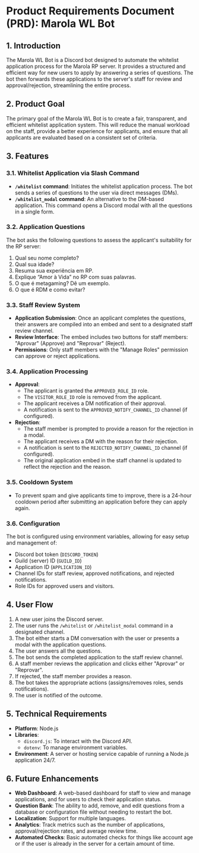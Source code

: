 # Product Requirements Document (PRD): Marola WL Bot

## 1. Introduction

The Marola WL Bot is a Discord bot designed to automate the whitelist application process for the Marola RP server. It provides a structured and efficient way for new users to apply by answering a series of questions. The bot then forwards these applications to the server's staff for review and approval/rejection, streamlining the entire process.

## 2. Product Goal

The primary goal of the Marola WL Bot is to create a fair, transparent, and efficient whitelist application system. This will reduce the manual workload on the staff, provide a better experience for applicants, and ensure that all applicants are evaluated based on a consistent set of criteria.

## 3. Features

### 3.1. Whitelist Application via Slash Command

*   **`/whitelist` command**: Initiates the whitelist application process. The bot sends a series of questions to the user via direct messages (DMs).
*   **`/whitelist_modal` command**: An alternative to the DM-based application. This command opens a Discord modal with all the questions in a single form.

### 3.2. Application Questions

The bot asks the following questions to assess the applicant's suitability for the RP server:

1.  Qual seu nome completo?
2.  Qual sua idade?
3.  Resuma sua experiência em RP.
4.  Explique “Amor à Vida” no RP com suas palavras.
5.  O que é metagaming? Dê um exemplo.
6.  O que é RDM e como evitar?

### 3.3. Staff Review System

*   **Application Submission**: Once an applicant completes the questions, their answers are compiled into an embed and sent to a designated staff review channel.
*   **Review Interface**: The embed includes two buttons for staff members: "Aprovar" (Approve) and "Reprovar" (Reject).
*   **Permissions**: Only staff members with the "Manage Roles" permission can approve or reject applications.

### 3.4. Application Processing

*   **Approval**:
    *   The applicant is granted the `APPROVED_ROLE_ID` role.
    *   The `VISITOR_ROLE_ID` role is removed from the applicant.
    *   The applicant receives a DM notification of their approval.
    *   A notification is sent to the `APPROVED_NOTIFY_CHANNEL_ID` channel (if configured).
*   **Rejection**:
    *   The staff member is prompted to provide a reason for the rejection in a modal.
    *   The applicant receives a DM with the reason for their rejection.
    *   A notification is sent to the `REJECTED_NOTIFY_CHANNEL_ID` channel (if configured).
    *   The original application embed in the staff channel is updated to reflect the rejection and the reason.

### 3.5. Cooldown System

*   To prevent spam and give applicants time to improve, there is a 24-hour cooldown period after submitting an application before they can apply again.

### 3.6. Configuration

The bot is configured using environment variables, allowing for easy setup and management of:

*   Discord bot token (`DISCORD_TOKEN`)
*   Guild (server) ID (`GUILD_ID`)
*   Application ID (`APPLICATION_ID`)
*   Channel IDs for staff review, approved notifications, and rejected notifications.
*   Role IDs for approved users and visitors.

## 4. User Flow

1.  A new user joins the Discord server.
2.  The user runs the `/whitelist` or `/whitelist_modal` command in a designated channel.
3.  The bot either starts a DM conversation with the user or presents a modal with the application questions.
4.  The user answers all the questions.
5.  The bot sends the completed application to the staff review channel.
6.  A staff member reviews the application and clicks either "Aprovar" or "Reprovar".
7.  If rejected, the staff member provides a reason.
8.  The bot takes the appropriate actions (assigns/removes roles, sends notifications).
9.  The user is notified of the outcome.

## 5. Technical Requirements

*   **Platform**: Node.js
*   **Libraries**:
    *   `discord.js`: To interact with the Discord API.
    *   `dotenv`: To manage environment variables.
*   **Environment**: A server or hosting service capable of running a Node.js application 24/7.

## 6. Future Enhancements

*   **Web Dashboard**: A web-based dashboard for staff to view and manage applications, and for users to check their application status.
*   **Question Bank**: The ability to add, remove, and edit questions from a database or configuration file without needing to restart the bot.
*   **Localization**: Support for multiple languages.
*   **Analytics**: Track metrics such as the number of applications, approval/rejection rates, and average review time.
*   **Automated Checks**: Basic automated checks for things like account age or if the user is already in the server for a certain amount of time.

